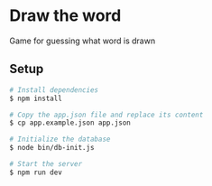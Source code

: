 # Draw the word

Game for guessing what word is drawn

## Setup

```bash
# Install dependencies
$ npm install

# Copy the app.json file and replace its content
$ cp app.example.json app.json

# Initialize the database
$ node bin/db-init.js

# Start the server
$ npm run dev
```